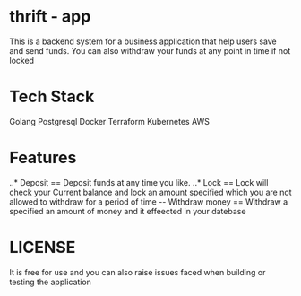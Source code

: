 # thrift - app
This is a backend system for a business application that help users save and send funds. You can also withdraw your funds at any point in time if not locked

# Tech Stack
Golang
Postgresql
Docker
Terraform
Kubernetes
AWS
# Features
..* Deposit == Deposit funds at any time you like.
..* Lock == Lock will check your Current balance and lock an amount specified which you are not allowed to withdraw for a period of time
-- Withdraw money == Withdraw a specified an amount of money and it effeected in your datebase

# LICENSE
It is free for use and you can also raise issues faced when building or testing the application